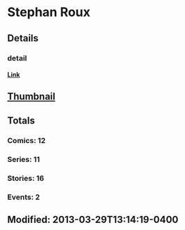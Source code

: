 # Stephan  Roux 
## Details
### detail
#### [Link](http://marvel.com/comics/creators/9458/stephan_roux?utm_campaign=apiRef&utm_source=225578a89fc76f3d20fbffda5d17a88d)
## [Thumbnail](http://i.annihil.us/u/prod/marvel/i/mg/e/b0/4bb60447aaeae.jpg)
## Totals
### Comics: 12
### Series: 11
### Stories: 16
### Events: 2
## Modified: 2013-03-29T13:14:19-0400